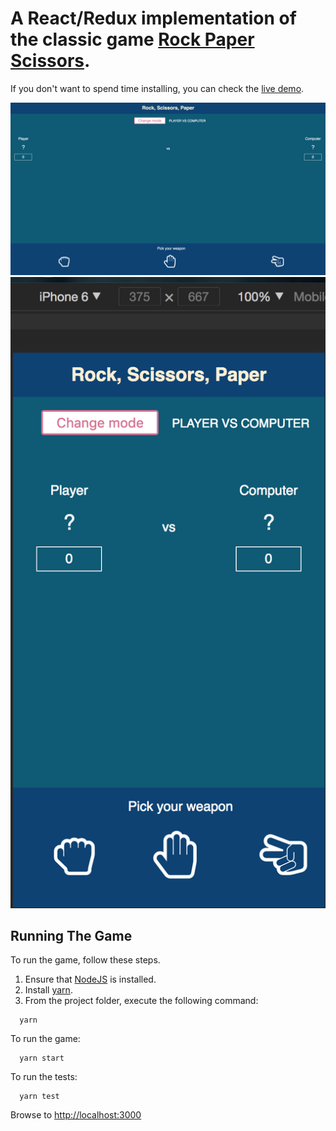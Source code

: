 # A React/Redux implementation of the classic game [Rock Paper Scissors](https://en.wikipedia.org/wiki/Rock%E2%80%93paper%E2%80%93scissors).

If you don't want to spend time installing, you can check the [live demo](https://rps-mihail.herokuapp.com).

![Desktop](https://github.com/mihailgaberov/rock-paper-scissors/blob/master/screenshots/desktop.png)
![mobile](https://github.com/mihailgaberov/rock-paper-scissors/blob/master/screenshots/mobile.png)


## Running The Game

To run the game, follow these steps.

1. Ensure that [NodeJS](http://nodejs.org/) is installed.
2. Install [yarn](https://yarnpkg.com/lang/en/docs/install/).
3. From the project folder, execute the following command:

```shell
  yarn
```
To run the game:

```shell
  yarn start
```
To run the tests:

```shell
  yarn test
```
Browse to [http://localhost:3000](http://localhost:3000)